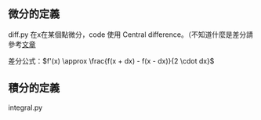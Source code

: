## 微分的定義
diff.py 在x在某個點微分，code 使用 Central difference。（不知道什麼是差分請參考[文章](https://www.techchickensoup.com/cae/finite-difference-intro/)

差分公式：$f'(x) \approx \frac{f(x + dx) - f(x - dx)}{2 \cdot dx}$

## 積分的定義 
integral.py
